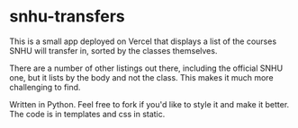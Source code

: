 # snhu-transfers

This is a small app deployed on Vercel that displays a list of the courses SNHU will transfer in, sorted by the classes themselves.

There are a number of other listings out there, including the official SNHU one, but it lists by the body and not the class. This makes it much more challenging to find.

Written in Python. Feel free to fork if you'd like to style it and make it better. The code is in templates and css in static.
